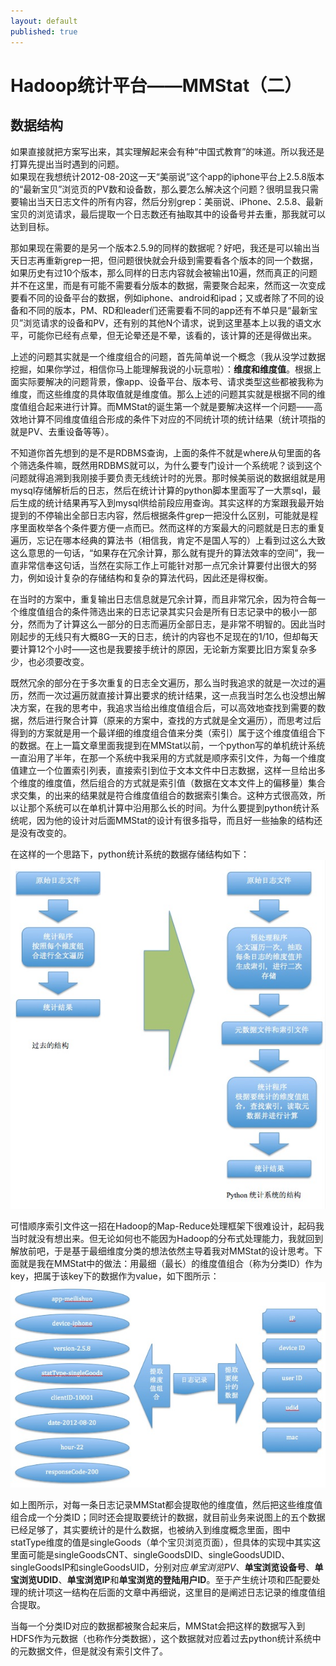 ```yaml
---
layout: default
published: true
---
```


# Hadoop统计平台——MMStat（二）  

## 数据结构

如果直接就把方案写出来，其实理解起来会有种“中国式教育”的味道。所以我还是打算先提出当时遇到的问题。  
如果现在我想统计2012-08-20这一天“美丽说”这个app的iphone平台上2.5.8版本的“最新宝贝”浏览页的PV数和设备数，那么要怎么解决这个问题？很明显我只需要输出当天日志文件的所有内容，然后分别grep：美丽说、iPhone、2.5.8、最新宝贝的浏览请求，最后提取一个日志数还有抽取其中的设备号并去重，那我就可以达到目标。  
  
那如果现在需要的是另一个版本2.5.9的同样的数据呢？好吧，我还是可以输出当天日志再重新grep一把，但问题很快就会升级到需要看各个版本的同一个数据，如果历史有过10个版本，那么同样的日志内容就会被输出10遍，然而真正的问题并不在这里，而是有可能不需要看分版本的数据，需要聚合起来，然而这一次变成要看不同的设备平台的数据，例如iphone、android和ipad；又或者除了不同的设备和不同的版本，PM、RD和leader们还需要看不同的app还有不单只是“最新宝贝”浏览请求的设备和PV，还有别的其他N个请求，说到这里基本上以我的语文水平，可能你已经有点晕，但无论晕还是不晕，该看的，该计算的还是得做出来。  
  
上述的问题其实就是一个维度组合的问题，首先简单说一个概念（我从没学过数据挖掘，如果你学过，相信你马上能理解我说的小玩意啦）：**维度和维度值**。根据上面实际要解决的问题背景，像app、设备平台、版本号、请求类型这些都被我称为维度，而这些维度的具体取值就是维度值。那么上述的问题其实就是根据不同的维度值组合起来进行计算。而MMStat的诞生第一个就是要解决这样一个问题——高效地计算不同维度值组合形成的条件下对应的不同统计项的统计结果（统计项指的就是PV、去重设备等等）。  
  
不知道你首先想到的是不是RDBMS查询，上面的条件不就是where从句里面的各个筛选条件嘛，既然用RDBMS就可以，为什么要专门设计一个系统呢？谈到这个问题就得追溯到我刚接手要负责无线统计时的光景。那时候美丽说的数据组就是用mysql存储解析后的日志，然后在统计计算的python脚本里面写了一大票sql，最后生成的统计结果再写入到mysql供给前段应用查询。其实这样的方案跟我最开始提到的不停输出全部日志内容，然后根据条件grep一把没什么区别，可能就是程序里面枚举各个条件要方便一点而已。然而这样的方案最大的问题就是日志的重复遍历，忘记在哪本经典的算法书（相信我，肯定不是国人写的）上看到过这么大致这么意思的一句话，“如果存在冗余计算，那么就有提升的算法效率的空间”，我一直非常信奉这句话，当然在实际工作上可能针对那一点冗余计算要付出很大的努力，例如设计复杂的存储结构和复杂的算法代码，因此还是得权衡。  
  
在当时的方案中，重复输出日志信息就是冗余计算，而且非常冗余，因为符合每一个维度值组合的条件筛选出来的日志记录其实只会是所有日志记录中的极小一部分，然而为了计算这么一部分的日志而遍历全部日志，是非常不明智的。因此当时刚起步的无线只有大概8G一天的日志，统计的内容也不足现在的1/10，但却每天要计算12个小时——这也是我要接手统计的原因，无论新方案要比旧方案复杂多少，也必须要改变。  
  
既然冗余的部分在于多次重复的日志全文遍历，那么当时我追求的就是一次过的遍历，然而一次过遍历就直接计算出要求的统计结果，这一点我当时怎么也没想出解决方案，在我的思考中，我追求当给出维度值组合后，可以高效地查找到需要的数据，然后进行聚合计算（原来的方案中，查找的方式就是全文遍历），而思考过后得到的方案就是用一个最详细的维度组合值来分类（索引）属于这个维度值组合下的数据。在上一篇文章里面我提到在MMStat以前，一个python写的单机统计系统一直沿用了半年，在那一个系统中我采用的方式就是顺序索引文件，为每一个维度值建立一个位置索引列表，直接索引到位于文本文件中日志数据，这样一旦给出多个维度的维度值，然后组合的方式就是索引值（数据在文本文件上的偏移量）集合求交集，的出来的结果就是符合维度值组合的数据索引集合。这种方式很高效，所以让那个系统可以在单机计算中沿用那么长的时间。为什么要提到python统计系统呢，因为他的设计对后面MMStat的设计有很多指导，而且好一些抽象的结构还是没有改变的。  
  
在这样的一个思路下，python统计系统的数据存储结构如下：
![python统计系统高层存储结构图](/assets/python_abstract_store_structrue.png)  
  
可惜顺序索引文件这一招在Hadoop的Map-Reduce处理框架下很难设计，起码我当时就没有想出来。但无论如何也不能因为Hadoop的分布式处理能力，我就回到解放前吧，于是基于最细维度分类的想法依然主导着我对MMStat的设计思考。下面就是我在MMStat中的做法：用最细（最长）的维度值组合（称为分类ID）作为key，把属于该key下的数据作为value，如下图所示：
![日志记录信息提取示意图](/assets/extract_log_record_info.png)  
  
如上图所示，对每一条日志记录MMStat都会提取他的维度值，然后把这些维度值组合成一个分类ID；同时还会提取要统计的数据，就目前业务来说图上的五个数据已经足够了，其实要统计的是什么数据，也被纳入到维度概念里面，图中statType维度的值是singleGoods（单个宝贝浏览页面），但具体的实现中其实这里面可能是singleGoodsCNT、singleGoodsDID、singleGoodsUDID、singleGoodsIP和singleGoodsUID，分别对应*单宝浏览PV*、**单宝浏览设备号**、**单宝浏览UDID**、**单宝浏览IP**和**单宝浏览的登陆用户ID**。至于产生统计项和匹配要处理的统计项这一结构在后面的文章中再细说，这里目的是阐述日志记录的维度值组合提取。  
  
当每一个分类ID对应的数据都被聚合起来后，MMStat会把这样的数据写入到HDFS作为元数据（也称作分类数据），这个数据就对应着过去python统计系统中的元数据文件，但是就没有索引文件了。
